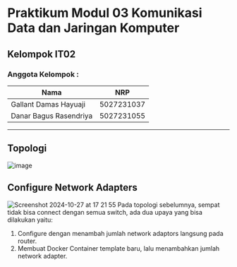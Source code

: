 # Praktikum Modul 03 Komunikasi Data dan Jaringan Komputer
## Kelompok IT02
### Anggota Kelompok :
|             Nama              |     NRP    |
|-------------------------------|------------|
| Gallant Damas Hayuaji         | 5027231037 |
| Danar Bagus Rasendriya        | 5027231055 |

***

## Topologi

![image](https://github.com/user-attachments/assets/76a337e8-ec93-412b-a626-07f03ab8fcb0)

## Configure Network Adapters
![Screenshot 2024-10-27 at 17 21 55](https://github.com/user-attachments/assets/c1ae7447-1e08-460c-a0e4-a627b503be77)
Pada topologi sebelumnya, sempat tidak bisa connect dengan semua switch, ada dua upaya yang bisa dilakukan yaitu:
1. Configure dengan menambah jumlah network adaptors langsung pada router.
2. Membuat Docker Container template baru, lalu menambahkan jumlah network adapter.
